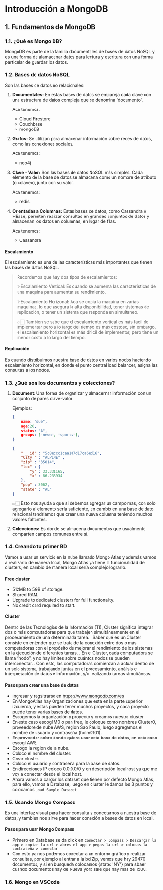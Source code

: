 # Introducción a MongoDB

## 1. Fundamentos de MongoDB

### 1.1. ¿Qué es Mongo DB?

MongoDB es parte de la familia documentales de bases de datos NoSQL y es una forma de alamacenar datos para lectura y escritura con una forma particular de guardar los datos.

### 1.2. Bases de datos NoSQL

Son las bases de datos no relacionales:

1. **Documentales:** En estas bases de datos se empareja cada clave con una estructura de datos compleja que se denomina 'documento'.

    Aca tenemos:

    - Cloud  Firestore
    - Couchbase
    - mongoDB

2. **Grafos:** Se utilizan para almacenar información sobre redes de datos, como las conexiones sociales.

    Aca tenemos:

    - neo4j

3. **Clave - Valor:** Son las bases de datos NoSQL más simples. Cada elemento de la base de datos se almacena
como un nombre de atributo (o «clave»), junto con su valor.

    Aca tenemos:

    - redis

4. **Orientadas a Columnas:** Estas bases de datos, como Cassandra o HBase, permiten realizar consultas en grandes
conjuntos de datos y almacenan los datos en columnas, en lugar de filas.

    Aca tenemos:

    - Cassandra

#### Escalamiento

El escalamiento es una de las características más importantes que tienen las bases de datos NoSQL.

> Recordemos que hay dos tipos de escalamientos:
>
> ✨Escalamiento Vertical: Es cuando se aumenta las características de una maquina para aumentar su rendimiento.
>
> ✨Escalamiento Horizonal: Aca se copia la maquina en varias maquinas, lo que asegura la alta disponibilidad, tener sistemas de replicación, o tener un sistema que responda en simultaneo.
>
> 👉🏻 Tambien se sabe que el escalamiento vertical es más facil de implementar pero a lo largo del tiempo es más costoso, sin embargo, el escalamiento horizontal es más dificil de implementar, pero tiene un menor costo a lo largo del tiempo.

#### Replicación

Es cuando distribuimos nuestra base de datos en varios nodos haciendo escalamiento horizontal, en donde el punto central load balancer, asigna las consultas a los nodos.

### 1.3. ¿Qué son los documentos y colecciones?

1. **Document:** Una forma de organizar y almacernar información con un conjunto de pares clave-valor

    Ejemplos:

    ```JSON
    {
        name: "sue",
        age:26,
        status: "A",
        groups: ["newa", "sports"],
    }
    ```

    ```JSON
    {
        " _ id" : "5c8eccc1caa187d17ca6ed16",
        "City " : "ALPINE" ,
        "zip" : "35014",
        "loc" : {
            "y" : 33.331165,
            "x" : 86.238934
        },
        "pop" : 3062,
        "state" : "AL"
    }
    ```

    👉🏻 Esto nos ayuda a que si debemos agregar un campo mas, con solo agregarlo al elemento sería suficiente, en cambio en una base de dato relacional tendriamos que crear una nueva columna teniendo muchos valores faltantes.

2. **Colecciones:** Es donde se almacena documentos que usualmente comparten campos comunes entre sí.

### 1.4. Creando tu primer BD

Vamos a usar un servicio en la nube llamado Mongo Atlas y además vamos a realizarlo de manera local, Mongo Atlas ya tiene la funcionalidad de clusters, en cambio de manera local sería complejo lograrlo.

#### Free cluster

- 512MB to 5GB of storage.
- Shared RAM.
- Upgrade to dedicated clusters for full functionality.
- No credit card required to start.

#### Cluster

Dentro de las Tecnologías de la Información (TI), Cluster significa integrar dos o más computadoras para que trabajen simultáneamente en el procesamiento de una determinada tarea. . Saber qué es un Cluster consiste en entender que se trata de la conexión entre dos o más computadoras con el propósito de mejorar el rendimiento de los sistemas en la ejecución de diferentes tareas. . En el Cluster, cada computadora se llama “nodo”, y no hay límites sobre cuántos nodos se pueden interconectar. . Con esto, las computadoras comienzan a actuar dentro de un solo sistema, trabajando juntas en el procesamiento, análisis e interpretación de datos e información, y/o realizando tareas simultáneas.

#### Pasos para crear una base de datos

- Ingresar y regsitrarse en https://www.mongodb.com/es
- En MongoAtlas hay Organizaciones que esta en la parte superior izquierda, y estas pueden tener muchos proyectos, y cada proyecto puede tener varias bases de datos.
- Escogemos la organización y proyecto y creamos nuestro cluster
- En este caso escogí M0 o pan free, le coloque como nombres Cluster0, proveedore de nube AWS, region Sao Paulo, luego agregamos el nombre de usuario y contraseña (holm0101).
- En proveedor sobre donde quiero usar esta base de datos, en este caso escogí AWS.
- Escogo la region de la nube.
- Coloco el nombre del cluster.
- Crear cluster.
- Coloco el usuario y contraseña para la base de datos.
- En direcciones IP coloco 0.0.0.0/0 y en descripción localhost ya que me voy a conectar desde el local host.
- Ahora vamos a cargar los dataset que tienen por defecto Mongo Atlas, para ello, vamos a Database, luego en cluster le damos los 3 puntos y colocamos ``Load Sample Dataset``

### 1.5. Usando Mongo Compass

Es una interfaz visual para hacer consulta y conectarnos a nuestra base de datos, y tambien nos sirve para hacer conexión a bases de datos en local.

#### Pasos para usar Mongo Compass

- Primero en Database se da click en ``Conectar > Compass > Descargar la app > copiar la url > abres el app > pegas la url > colocas la contraseña > conectar``
- Con esto ya nos podemos conectar a un entorno gráfico y realizar consultas, por ejemplo al entrar a la bd Zip, vemos que hay 29470 documentos, y si en busqueda colocamos {state: 'NY'} para sbaer cuando documentos hay de Nueva york sale que hay mas de 1500.

### 1.6. Mongo en VSCode